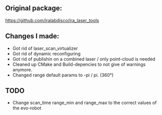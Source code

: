 ## Original package:
https://github.com/iralabdisco/ira_laser_tools

## Changes I made:

* Got rid of laser_scan_virtualizer
* Got rid of dynamic reconfiguring
* Got rid of publishin on a combined laser / only point-cloud is needed
* Cleaned up CMake and Build-depencies to not give of warnings anymore.
* Changed range default params to -pi / pi. (360°)
  
## TODO 
* Change scan_time range_min and range_max to the correct values of the evo-robot
